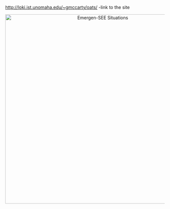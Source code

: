 http://loki.ist.unomaha.edu/~gmccarty/oats/ -link to the site

<p align="center">
<img src="https://github.com/Emergen-SEE/Emergen-SEE-Situations/blob/master/pagelayout3.jpg"
alt="Emergen-SEE Situations"
width="600"
/>
</p>
